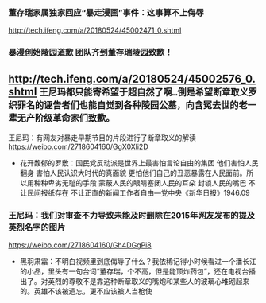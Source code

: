 ### 董存瑞家属独家回应“暴走漫画”事件：这事算不上侮辱
http://tech.ifeng.com/a/20180524/45002471_0.shtml
### 暴漫创始陵园道歉 团队齐到董存瑞陵园致歉！
http://tech.ifeng.com/a/20180524/45002576_0.shtml
`王尼玛都只能寄希望于超自然了啊…倒是希望断章取义罗织罪名的诬告者们也能自觉到各种陵园公墓，向含冤去世的老一辈无产阶级革命家们致歉。`
---
王尼玛：有网友对暴走早期节目的片段进行了断章取义的解读
https://weibo.com/2718604160/GgX0Xli2D
- 花开馥郁的罗敷：国民党反动派是世界上最害怕言论自由的集团 他们害怕人民翻身 害怕人民认识大时代的真面貌 更怕他们自己的丑恶暴露在人民面前。所以用种种卑劣无耻的手段 蒙蔽人民的眼睛塞闭人民的耳朵 封锁人民的嘴巴 不让民间报纸存在 不让正直的新闻工作者自由—党中央《新华日报》1946.09
### 王尼玛：我们对审查不力导致未能及时删除在2015年网友发布的提及英烈名字的图片
https://weibo.com/2718604160/Gh4DGgPi8
- 黑羽肃霜：不明白视频里到底侮辱了什么？我依稀记得小时候看过一个潘长江的小品，里头有一句台词“董存瑞，个不高，但是能顶炸药包”，还在电视台播出了。对英烈的尊敬不是靠这种断章取义的嘴炮和某些人的玻璃心堆砌起来的。英雄不该被遗忘，更不应该被人当枪使